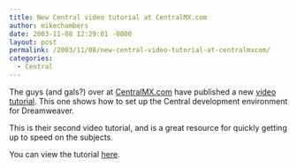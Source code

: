```yaml
---
title: New Central video tutorial at CentralMX.com
author: mikechambers
date: 2003-11-08 12:29:01 -0800
layout: post
permalink: /2003/11/08/new-central-video-tutorial-at-centralmxcom/
categories:
  - Central
---
```



The guys (and gals?) over at [CentralMX.com][1] have published a new [video tutorial][2]. This one shows how to set up the Central development environment for Dreamweaver.

This is their second video tutorial, and is a great resource for quickly getting up to speed on the subjects.

You can view the tutorial [here][2].

 [1]: http://www.centralmx.com
 [2]: http://www.centralmx.com/archives/cat_tutorials.html